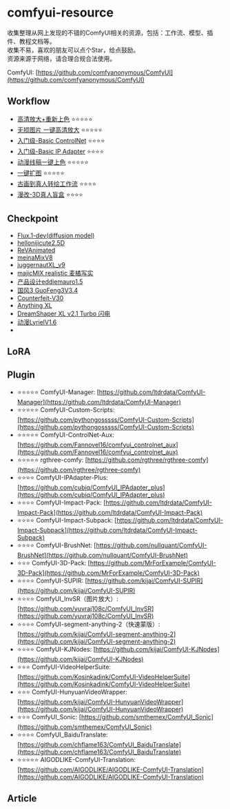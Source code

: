 # comfyui-resource

收集整理从网上发现的不错的ComfyUI相关的资源，包括：工作流、模型、插件、教程文档等。\
收集不易，喜欢的朋友可以点个Star，给点鼓励。\
资源来源于网络，请合理合规合法使用。

ComfyUI: [https://github.com/comfyanonymous/ComfyUI](https://github.com/comfyanonymous/ComfyUI)

## Workflow
* [高清放大+重新上色](https://github.com/mailzwj/comfyui-resource/blob/main/workflow/%E9%AB%98%E6%B8%85%E6%94%BE%E5%A4%A7%2B%E9%87%8D%E6%96%B0%E4%B8%8A%E8%89%B2.json) ⭐⭐⭐⭐⭐
* [无损图片 一键高清放大](https://github.com/mailzwj/comfyui-resource/blob/main/workflow/%E6%97%A0%E6%8D%9F%E5%9B%BE%E7%89%87%20%E4%B8%80%E9%94%AE%E9%AB%98%E6%B8%85%E6%94%BE%E5%A4%A7%20.json) ⭐⭐⭐⭐⭐
* [入门级-Basic ControlNet](https://github.com/mailzwj/comfyui-resource/blob/main/workflow/Basic%20ControlNet-workflow.json) ⭐⭐⭐⭐
* [入门级-Basic IP Adapter](https://github.com/mailzwj/comfyui-resource/blob/main/workflow/Basic%20IP%20Adapter-workflow.json) ⭐⭐⭐⭐
* [动漫线稿一键上色](https://github.com/mailzwj/comfyui-resource/blob/main/workflow/%E5%8A%A8%E6%BC%AB%E7%BA%BF%E7%A8%BF%E4%B8%80%E9%94%AE%E4%B8%8A%E8%89%B2.json) ⭐⭐⭐⭐⭐
* [一键扩图](https://github.com/mailzwj/comfyui-resource/blob/main/workflow/%E4%B8%80%E9%94%AE%E6%89%A9%E5%9B%BE%20_%20%E5%B9%B3%E6%9B%BFPS%20AI.json) ⭐⭐⭐⭐⭐
* [古画到真人转绘工作流](https://github.com/mailzwj/comfyui-resource/blob/main/workflow/%E5%8F%A4%E7%94%BB%E5%88%B0%E7%9C%9F%E4%BA%BA%E8%BD%AC%E7%BB%98%E5%B7%A5%E4%BD%9C%E6%B5%81.json) ⭐⭐⭐⭐
* [漫改-3D真人盲盒](https://github.com/mailzwj/comfyui-resource/blob/main/workflow/3D%E7%9C%9F%E4%BA%BA%E7%9B%B2%E7%9B%92IP%E5%BD%A2%E8%B1%A1%E4%BA%BA%E5%81%B6%E5%B7%A5%E4%BD%9C%E6%B5%81.json) ⭐⭐⭐⭐

## Checkpoint
* [Flux.1-dev\(diffusion model\)](https://hf-mirror.com/black-forest-labs/FLUX.1-dev)
* [hellonijicute2.5D](https://www.liblib.art/modelinfo/018f2fd5718d45a38546b5e518483856?from=search&versionUuid=390e7df48aed45d4bc3f0bcbc89fa44c)
* [ReVAnimated](https://www.liblib.art/modelinfo/018f2fd5718d45a38546b5e518483856?from=search&versionUuid=390e7df48aed45d4bc3f0bcbc89fa44c)
* [meinaMixV8](https://www.liblib.art/modelinfo/b17d1166d856dd0312d630386283b548?from=search&versionUuid=09401ad7e9d0c44ceefe4f62ce9c8252)
* [juggernautXL_v9](https://www.liblib.art/modelinfo/46f237eda12144fd958eefdfda223501?from=search&versionUuid=84d2b9cc66bf4953bd9f9c4c152eb6cb)
* [majicMIX realistic 麦橘写实](https://www.liblib.art/modelinfo/bced6d7ec1460ac7b923fc5bc95c4540?from=search&versionUuid=d303ad58c0fc4c989b60351d5eac68e6)
* [产品设计eddiemauro1.5](https://www.liblib.art/modelinfo/34c091f87384963d0869403fdb0fdab7?from=search&versionUuid=798a86765a39ea93728fbfa6cd870817)
* [国风3 GuoFeng3V3.4](https://www.liblib.art/modelinfo/d920d0d81d388f3feff3933e588cc0d3?from=search&versionUuid=c79fe58acfb84b088e8e999041a2903e)
* [Counterfeit-V30](https://www.liblib.art/modelinfo/36b74574a3d3185a1caf28ab84d2c80b?from=search&versionUuid=f09cc14e60c5607966b1dd6ad3f0a6db)
* [Anything XL](https://www.liblib.art/modelinfo/1f6480170e93468dad8cf52696bd5538?from=search&versionUuid=d9fe17aeaf61438eb2abc96b5fdc60ba)
* [DreamShaper XL v2.1 Turbo 闪电](https://www.liblib.art/modelinfo/1f74485deaf842d094054d5c75348879?from=search&versionUuid=92802afed001405a8aa23d1397fe70c2)
* [动漫LyrielV1.6](https://www.liblib.art/modelinfo/0fc4843480e4e4b06d87faea6ffa851e?from=search&versionUuid=f8d42c5a771bae5b6ccd5d1ccb60ee22)
* 

## LoRA

## Plugin
* ⭐⭐⭐⭐⭐ ComfyUI-Manager: [https://github.com/ltdrdata/ComfyUI-Manager](https://github.com/ltdrdata/ComfyUI-Manager)
* ⭐⭐⭐⭐⭐ ComfyUI-Custom-Scripts: [https://github.com/pythongosssss/ComfyUI-Custom-Scripts](https://github.com/pythongosssss/ComfyUI-Custom-Scripts)
* ⭐⭐⭐⭐⭐ ComfyUI-ControlNet-Aux: [https://github.com/Fannovel16/comfyui_controlnet_aux](https://github.com/Fannovel16/comfyui_controlnet_aux)
* ⭐⭐⭐⭐⭐ rgthree-comfy: [https://github.com/rgthree/rgthree-comfy](https://github.com/rgthree/rgthree-comfy)
* ⭐⭐⭐⭐ ComfyUI-IPAdapter-Plus: [https://github.com/cubiq/ComfyUI_IPAdapter_plus](https://github.com/cubiq/ComfyUI_IPAdapter_plus)
* ⭐⭐⭐⭐ ComfyUI-Impact-Pack: [https://github.com/ltdrdata/ComfyUI-Impact-Pack](https://github.com/ltdrdata/ComfyUI-Impact-Pack)
* ⭐⭐⭐⭐ ComfyUI-Impact-Subpack: [https://github.com/ltdrdata/ComfyUI-Impact-Subpack](https://github.com/ltdrdata/ComfyUI-Impact-Subpack)
* ⭐⭐⭐⭐ ComfyUI-BrushNet: [https://github.com/nullquant/ComfyUI-BrushNet](https://github.com/nullquant/ComfyUI-BrushNet)
* ⭐⭐⭐ ComfyUI-3D-Pack: [https://github.com/MrForExample/ComfyUI-3D-Pack](https://github.com/MrForExample/ComfyUI-3D-Pack)
* ⭐⭐⭐⭐ ComfyUI-SUPIR: [https://github.com/kijai/ComfyUI-SUPIR](https://github.com/kijai/ComfyUI-SUPIR)
* ⭐⭐⭐⭐ ComfyUI_InvSR（图片放大）: [https://github.com/yuvraj108c/ComfyUI_InvSR](https://github.com/yuvraj108c/ComfyUI_InvSR)
* ⭐⭐⭐⭐ ComfyUI-segment-anything-2（快速蒙版）: [https://github.com/kijai/ComfyUI-segment-anything-2](https://github.com/kijai/ComfyUI-segment-anything-2)
* ⭐⭐⭐⭐ ComfyUI-KJNodes: [https://github.com/kijai/ComfyUI-KJNodes](https://github.com/kijai/ComfyUI-KJNodes)
* ⭐⭐⭐ ComfyUI-VideoHelperSuite: [https://github.com/Kosinkadink/ComfyUI-VideoHelperSuite](https://github.com/Kosinkadink/ComfyUI-VideoHelperSuite)
* ⭐⭐⭐ ComfyUI-HunyuanVideoWrapper: [https://github.com/kijai/ComfyUI-HunyuanVideoWrapper](https://github.com/kijai/ComfyUI-HunyuanVideoWrapper)
* ⭐⭐⭐ ComfyUI_Sonic: [https://github.com/smthemex/ComfyUI_Sonic](https://github.com/smthemex/ComfyUI_Sonic)
* ⭐⭐⭐⭐ ComfyUI_BaiduTranslate: [https://github.com/chflame163/ComfyUI_BaiduTranslate](https://github.com/chflame163/ComfyUI_BaiduTranslate)
* ⭐⭐⭐⭐⭐ AIGODLIKE-ComfyUI-Translation: [https://github.com/AIGODLIKE/AIGODLIKE-ComfyUI-Translation](https://github.com/AIGODLIKE/AIGODLIKE-ComfyUI-Translation)

## Article
